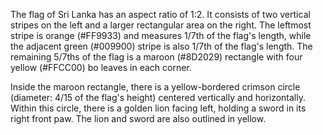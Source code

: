 The flag of Sri Lanka has an aspect ratio of 1:2. It consists of two vertical stripes on the left and a larger rectangular area on the right. The leftmost stripe is orange (#FF9933) and measures 1/7th of the flag's length, while the adjacent green (#009900) stripe is also 1/7th of the flag's length. The remaining 5/7ths of the flag is a maroon (#8D2029) rectangle with four yellow (#FFCC00) bo leaves in each corner.

Inside the maroon rectangle, there is a yellow-bordered crimson circle (diameter: 4/15 of the flag's height) centered vertically and horizontally. Within this circle, there is a golden lion facing left, holding a sword in its right front paw. The lion and sword are also outlined in yellow.